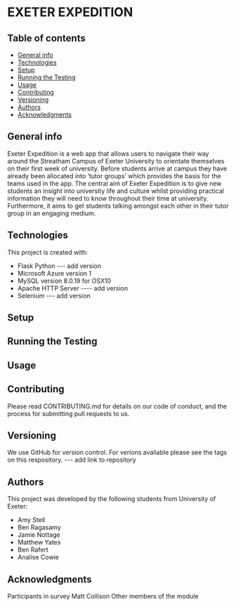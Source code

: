 # EXETER EXPEDITION

## Table of contents
* [General info](#general-info)
* [Technologies](#technologies)
* [Setup](#setup)
* [Running the Testing](#running-the-testing)
* [Usage](#usage)
* [Contributing](#contributing)
* [Versioning](#versioning)
* [Authors](#authors)
* [Acknowledgments](#acknowledgments)

## General info
Exeter Expedition is a web app that allows users to navigate their way around the Streatham Campus of Exeter University to orientate themselves on their first week of university. Before students arrive at campus they have already been allocated into ‘tutor groups’ which provides the basis for the teams used in the app. The central aim of Exeter Expedition is to give new students an insight into university life and culture whilst providing practical information they will need to know throughout their time at university. Furthermore, it aims to get students talking amongst each other in their tutor group in an engaging medium. 
	
## Technologies
This project is created with:
* Flask Python --- add version 
* Microsoft Azure version 1 
* MySQL version 8.0.19 for OSX10
* Apache HTTP Server ---- add version 
* Selenium --- add version 

## Setup 

## Running the Testing

## Usage

## Contributing
Please read CONTRIBUTING.md for details on our code of conduct, and the process for submitting pull requests to us.

## Versioning 
We use GitHub for version control. For verions avaliable please see the tags on this respository. --- add link to repository

## Authors
This project was developed by the following students from University of Exeter:
* Amy Stell 
* Ben Ragasamy
* Jamie Nottage
* Matthew Yates 
* Ben Rafert
* Analise Cowie 

## Acknowledgments 
Participants in survey 
Matt Collison 
Other members of the module 
